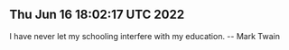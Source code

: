 ## Thu Jun 16 18:02:17 UTC 2022

I have never let my schooling interfere with my education.
		-- Mark Twain
